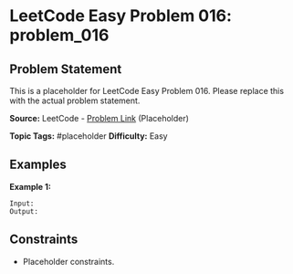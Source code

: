 # LeetCode Easy Problem 016: problem_016

## Problem Statement

This is a placeholder for LeetCode Easy Problem 016.
Please replace this with the actual problem statement.

**Source:** LeetCode - [Problem Link](https://leetcode.com/problems/problem-016/) (Placeholder)

**Topic Tags:** #placeholder
**Difficulty:** Easy

## Examples

**Example 1:**

```
Input:
Output:
```

## Constraints

- Placeholder constraints.

